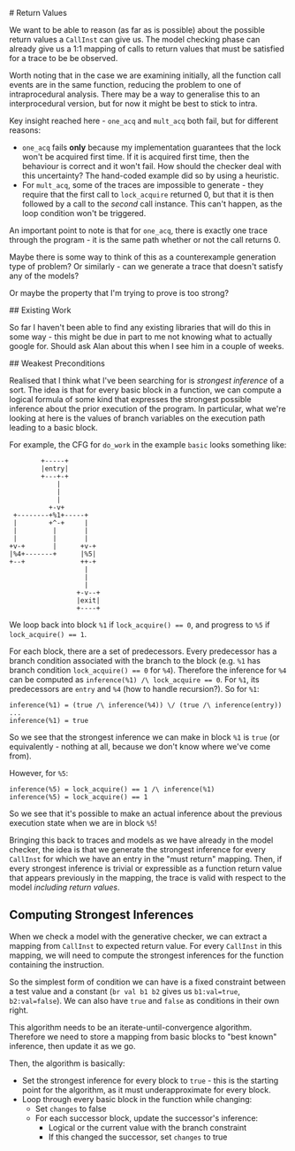# Return Values

We want to be able to reason (as far as is possible) about the possible return
values a `CallInst` can give us. The model checking phase can already give us a
1:1 mapping of calls to return values that must be satisfied for a trace to be
be observed.

Worth noting that in the case we are examining initially, all the function call
events are in the same function, reducing the problem to one of intraprocedural
analysis. There may be a way to generalise this to an interprocedural version,
but for now it might be best to stick to intra.

Key insight reached here - `one_acq` and `mult_acq` both fail, but for different
reasons:

* `one_acq` fails **only** because my implementation guarantees that the lock
  won't be acquired first time. If it is acquired first time, then the behaviour
  is correct and it won't fail. How should the checker deal with this
  uncertainty? The hand-coded example did so by using a heuristic.
* For `mult_acq`, some of the traces are impossible to generate - they require
  that the first call to `lock_acquire` returned 0, but that it is then followed
  by a call to the *second* call instance. This can't happen, as the loop
  condition won't be triggered.

An important point to note is that for `one_acq`, there is exactly one trace
through the program - it is the same path whether or not the call returns 0.

Maybe there is some way to think of this as a counterexample generation type of
problem? Or similarly - can we generate a trace that doesn't satisfy any of the
models?

Or maybe the property that I'm trying to prove is too strong?

## Existing Work

So far I haven't been able to find any existing libraries that will do this in
some way - this might be due in part to me not knowing what to actually google
for. Should ask Alan about this when I see him in a couple of weeks.

## Weakest Preconditions

Realised that I think what I've been searching for is *strongest inference* of a
sort. The idea is that for every basic block in a function, we can compute a
logical formula of some kind that expresses the strongest possible inference
about the prior execution of the program. In particular, what we're looking at
here is the values of branch variables on the execution path leading to a basic
block.

For example, the CFG for `do_work` in the example `basic` looks something like:
```
        +-----+
        |entry|
        +---+-+
            |
            |
            |
          +-v+
 +--------+%1+-----+
 |        +^-+     |
 |         |       |
 |         |       |
+v-+       |      +v-+
|%4+-------+      |%5|
+--+              ++-+
                   |
                   |
                   |
                 +-v--+
                 |exit|
                 +----+
```
We loop back into block `%1` if `lock_acquire() == 0`, and progress to `%5` if
`lock_acquire() == 1`.

For each block, there are a set of predecessors. Every predecessor has a branch
condition associated with the branch to the block (e.g. `%1` has branch
condition `lock_acquire() == 0` for `%4`). Therefore the inference for `%4` can
be computed as `inference(%1) /\ lock_acquire == 0`. For `%1`, its predecessors
are `entry` and `%4` (how to handle recursion?). So for `%1`:
```
inference(%1) = (true /\ inference(%4)) \/ (true /\ inference(entry))
...
inference(%1) = true
```
So we see that the strongest inference we can make in block `%1` is `true` (or
equivalently - nothing at all, because we don't know where we've come from).

However, for `%5`:
```
inference(%5) = lock_acquire() == 1 /\ inference(%1)
inference(%5) = lock_acquire() == 1
```
So we see that it's possible to make an actual inference about the previous
execution state when we are in block `%5`!

Bringing this back to traces and models as we have already in the model checker,
the idea is that we generate the strongest inference for every `CallInst` for
which we have an entry in the "must return" mapping. Then, if every strongest
inference is trivial or expressible as a function return value that appears
previously in the mapping, the trace is valid with respect to the model
*including return values*.

## Computing Strongest Inferences

When we check a model with the generative checker, we can extract a mapping from
`CallInst` to expected return value. For every `CallInst` in this mapping, we
will need to compute the strongest inferences for the function containing the
instruction.

So the simplest form of condition we can have is a fixed constraint between a
test value and a constant (`br val b1 b2` gives us `b1:val=true`,
`b2:val=false`). We can also have `true` and `false` as conditions in their own
right.

This algorithm needs to be an iterate-until-convergence algorithm. Therefore we
need to store a mapping from basic blocks to "best known" inference, then update
it as we go.

Then, the algorithm is basically:

* Set the strongest inference for every block to `true` - this is the starting
  point for the algorithm, as it must underapproximate for every block.
* Loop through every basic block in the function while changing:
  * Set `changes` to false
  * For each successor block, update the successor's inference:
    * Logical or the current value with the branch constraint
    * If this changed the successor, set `changes` to true
